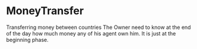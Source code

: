 # MoneyTransfer
Transferring money between countries
The Owner need to know at the end of the day how much money any of his agent own him.
It is just at the beginning phase.
